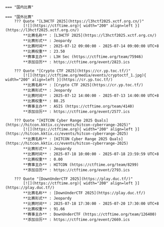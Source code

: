     === "国内比赛"
    
    === "国外比赛"
        ??? Quote "[L3HCTF 2025](https://l3hctf2025.xctf.org.cn/)"  
            [![](https://ctftime.org){ width="200" align=left }](https://l3hctf2025.xctf.org.cn/)  
            **比赛名称** : [L3HCTF 2025](https://l3hctf2025.xctf.org.cn/)  
            **比赛形式** : Jeopardy  
            **比赛时间** : 2025-07-12 09:00:00 - 2025-07-14 09:00:00 UTC+8  
            **比赛权重** : 23.50  
            **赛事主办** : L3H Sec (https://ctftime.org/team/75946)  
            **添加日历** : https://ctftime.org/event/2823.ics  
            
        ??? Quote "[Crypto CTF 2025](https://cr.yp.toc.tf/)"  
            [![](https://ctftime.org/media/events/cryptoctf_1.jpg){ width="200" align=left }](https://cr.yp.toc.tf/)  
            **比赛名称** : [Crypto CTF 2025](https://cr.yp.toc.tf/)  
            **比赛形式** : Jeopardy  
            **比赛时间** : 2025-07-12 14:00:00 - 2025-07-13 14:00:00 UTC+8  
            **比赛权重** : 88.25  
            **赛事主办** : ASIS (https://ctftime.org/team/4140)  
            **添加日历** : https://ctftime.org/event/2577.ics  
            
        ??? Quote "[HITCON Cyber Range 2025 Quals](https://hitcon.kktix.cc/events/hitcon-cyberrange-2025)"  
            [![](https://ctftime.org){ width="200" align=left }](https://hitcon.kktix.cc/events/hitcon-cyberrange-2025)  
            **比赛名称** : [HITCON Cyber Range 2025 Quals](https://hitcon.kktix.cc/events/hitcon-cyberrange-2025)  
            **比赛形式** : Jeopardy  
            **比赛时间** : 2025-07-18 10:00:00 - 2025-07-18 23:59:59 UTC+8  
            **比赛权重** : 0.00  
            **赛事主办** : HITCON (https://ctftime.org/team/8299)  
            **添加日历** : https://ctftime.org/event/2793.ics  
            
        ??? Quote "[DownUnderCTF 2025](https://play.duc.tf/)"  
            [![](https://ctftime.org){ width="200" align=left }](https://play.duc.tf/)  
            **比赛名称** : [DownUnderCTF 2025](https://play.duc.tf/)  
            **比赛形式** : Jeopardy  
            **比赛时间** : 2025-07-18 17:30:00 - 2025-07-20 17:30:00 UTC+8  
            **比赛权重** : 91.66  
            **赛事主办** : DownUnderCTF (https://ctftime.org/team/126400)  
            **添加日历** : https://ctftime.org/event/2669.ics  
            